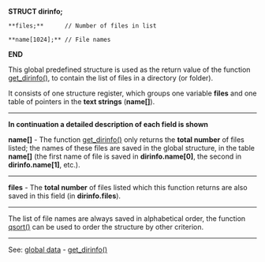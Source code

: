 **STRUCT dirinfo;**

    **files;**      // Number of files in list

    **name[1024];** // File names

**END**


This global predefined structure is used as the return value of the function
[get_dirinfo()](get_dirinfo().md), to contain the list of files in a directory (or folder).

It consists of one structure register, which groups one variable
**files** and one table of pointers in the **text strings** (**name[]**).

---------------------------------------


**In continuation a detailed description of each field is shown**

**name[]** - The function [get_dirinfo()](get_dirinfo().md) only returns the **total number** of files listed;
the names of these files are saved in the global structure, in the table **name[]**
(the first name of file is saved in **dirinfo.name[0]**, the second in **dirinfo.name[1]**, etc.).

---------------------------------------


**files** - The **total number** of files listed which this function returns are also saved in this field 
(in **dirinfo.files**).

---------------------------------------


The list of file names are always saved in alphabetical order, the function [qsort()](qsort().md) 
can be used to order the structure by other criterion.

---------------------------------------
See: [global data](predefined_global_data.md) - [get_dirinfo()](get_dirinfo().md)

